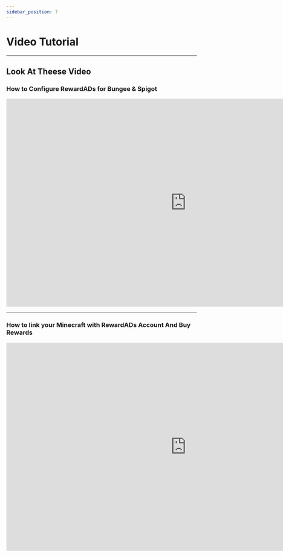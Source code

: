 ```yaml
---
sidebar_position: 7
---
```


# Video Tutorial

---

## Look At Theese Video

### How to Configure RewardADs for Bungee & Spigot

<iframe width="950" height="550" 
src="https://www.youtube.com/embed/OXpO5-Rxy_o" 
title="How to configure RewardADs" 
frameborder="0" 
allow="accelerometer; autoplay; clipboard-write; encrypted-media; gyroscope; picture-in-picture; web-share" 
referrerpolicy="strict-origin-when-cross-origin" 
allowfullscreen>
</iframe>

---

### How to link your Minecraft with RewardADs Account And Buy Rewards


<iframe width="950" height="550" 
src="https://www.youtube.com/embed/uPYIJdB2heU" 
title="How to link Minecraft And Buy Rewards" 
frameborder="0" 
allow="accelerometer; autoplay; clipboard-write; encrypted-media; gyroscope; picture-in-picture; web-share" 
referrerpolicy="strict-origin-when-cross-origin" 
allowfullscreen>
</iframe>

